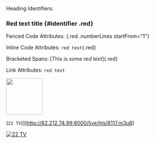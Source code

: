 Heading Identifiers:
### Red text title {#identifier .red}

Fenced Code Attributes:
{.red .numberLines startFrom="1"}

Inline Code Attributes:
`red text`{.red}

Bracketed Spans:
[This is *some red text*]{.red}

Link Attributes:
`red text`

[<img src=http://admango.cdn.mangomolo.com/analytics/uploads/71/icons/live/duabi-racing-2-live.png  height=100/>](https://dmithrvll.cdn.mangomolo.com/dubairacing/smil:dubairacing.smil/playlist.m3u8)


(`22 TV`)](http://82.212.74.99:8000/live/hls/8117.m3u8)

[![`22 TV`](https://github.com/280b9f9b/IPTV/blob/main/Tv-Logo/logo12.jpg?raw=true)](http://82.212.74.99:8000/live/hls/8117.m3u8)
